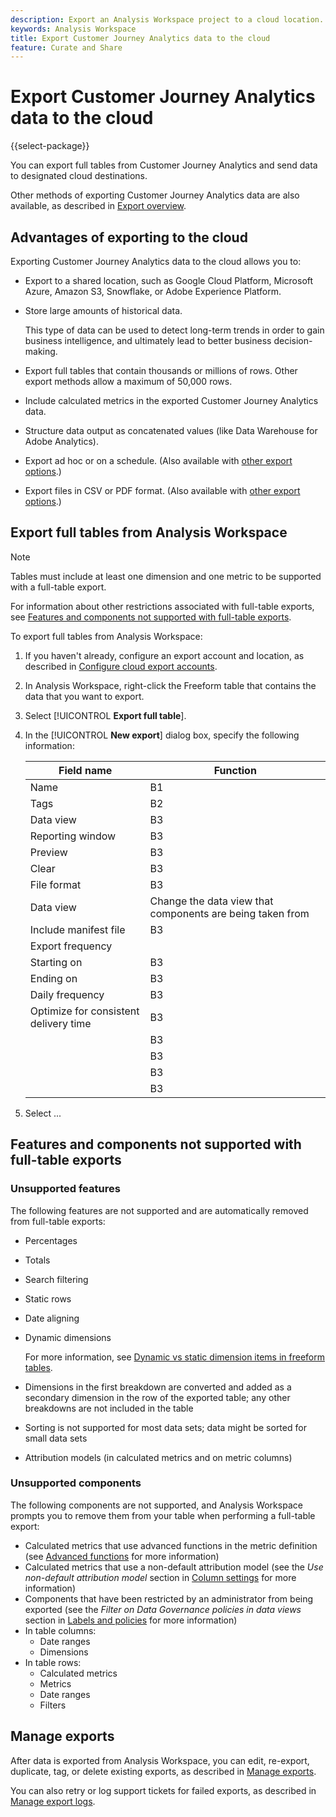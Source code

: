 ```yaml
---
description: Export an Analysis Workspace project to a cloud location.
keywords: Analysis Workspace
title: Export Customer Journey Analytics data to the cloud
feature: Curate and Share
---
```

# Export Customer Journey Analytics data to the cloud

{{select-package}}

You can export full tables from Customer Journey Analytics and send data to designated cloud destinations. 

Other methods of exporting Customer Journey Analytics data are also available, as described in [Export overview](/help/analysis-workspace/export/export-project-overview.md).

## Advantages of exporting to the cloud

Exporting Customer Journey Analytics data to the cloud allows you to: 

* Export to a shared location, such as Google Cloud Platform, Microsoft Azure, Amazon S3, Snowflake, or Adobe Experience Platform.

* Store large amounts of historical data.

  This type of data can be used to detect long-term trends in order to gain business intelligence, and ultimately lead to better business decision-making.
  
* Export full tables that contain thousands or millions of rows. Other export methods allow a maximum of 50,000 rows.

* Include calculated metrics in the exported Customer Journey Analytics data.

* Structure data output as concatenated values (like Data Warehouse for Adobe Analytics).

* Export ad hoc or on a schedule. (Also available with [other export options](/help/analysis-workspace/export/export-project-overview.md).)

* Export files in CSV or PDF format. (Also available with [other export options](/help/analysis-workspace/export/export-project-overview.md).)

## Export full tables from Analysis Workspace

>[!NOTE]
>
>Tables must include at least one dimension and one metric to be supported with a full-table export. 
>
>For information about other restrictions associated with full-table exports, see [Features and components not supported with full-table exports](#features-and-components-not-supported-with-full-table-exports).

To export full tables from Analysis Workspace:

1. If you haven't already, configure an export account and location, as described in [Configure cloud export accounts](/help/components/exports/cloud-export-accounts.md).

1. In Analysis Workspace, right-click the Freeform table that contains the data that you want to export. 

1. Select [!UICONTROL **Export full table**].

1. In the [!UICONTROL **New export**] dialog box, specify the following information:

   |Field name | Function | 
   |---------|----------|
   | Name | B1 | 
   | Tags | B2 | 
   | Data view | B3 | 
   | Reporting window | B3 | 
   | Preview | B3 | 
   | Clear | B3 | 
   | File format | B3 | 
   | Data view | Change the data view that components are being taken from <!-- re-word. A data view drop-down will be updated. Also adding a Data view column in the export. (I also might need to write a warning dialog that comes up if there are components that don't exist in the new data view they're picking -->
   | Include manifest file | B3 | 
   | Export frequency | <!-- We'll add One Time, and then the below will go away... It's either a drop-down or a range picker. Both in the Data table section above. Lookback window changes depending on what is selected (if they're doing Daily, then we might not let them look back to the last year)... --> | 
   | Starting on  | B3 | 
   | Ending on | B3 | 
   | Daily frequency | B3 | 
   | Optimize for consistent delivery time | B3 | 
   |  | B3 |
   |  | B3 |
   |  | B3 |
   |  | B3 |

1. Select ...

## Features and components not supported with full-table exports

### Unsupported features

The following features are not supported and are automatically removed from full-table exports:

* Percentages
* Totals
* Search filtering
* Static rows
* Date aligning
* Dynamic dimensions

  For more information, see [Dynamic vs static dimension items in freeform tables](/help/analysis-workspace/visualizations/freeform-table/column-row-settings/manual-vs-dynamic-rows.md).
* Dimensions in the first breakdown are converted and added as a secondary dimension in the row of the exported table; any other breakdowns are not included in the table
* Sorting is not supported for most data sets; data might be sorted for small data sets
* Attribution models (in calculated metrics and on metric columns)

### Unsupported components

The following components are not supported, and Analysis Workspace prompts you to remove them from your table when performing a full-table export:

* Calculated metrics that use advanced functions in the metric definition (see [Advanced functions](/help/components/calc-metrics/cm-adv-functions.md) for more information)
* Calculated metrics that use a non-default attribution model (see the *Use non-default attribution model* section in [Column settings](/help/analysis-workspace/visualizations/freeform-table/column-row-settings/column-settings.md) for more information)
* Components that have been restricted by an administrator from being exported (see the *Filter on Data Governance policies in data views* section in [Labels and policies](/help/data-views/data-governance.md) for more information)
* In table columns:
  * Date ranges
  * Dimensions
* In table rows:
  * Calculated metrics
  * Metrics
  * Date ranges
  * Filters

 ## Manage exports

After data is exported from Analysis Workspace, you can edit, re-export, duplicate, tag, or delete existing exports, as described in [Manage exports](/help/components/exports/manage-exports.md). 

You can also retry or log support tickets for failed exports, as described in [Manage export logs](/help/components/exports/manage-export-logs.md).
